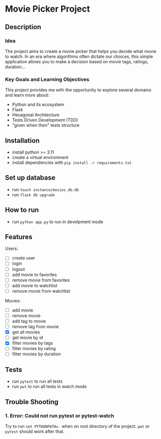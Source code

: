 # Movie Picker Project

## Description

### Idea

The project aims to create a movie picker that helps you decide what movie to watch. In an era where algorithms often dictate our choices, this simple application allows you to make a decision based on movie tags, ratings, duration...

### Key Goals and Learning Objectives

This project provides me with the opportunity to explore several domains and learn more about:

- Python and its ecosystem
- Flask
- Hexagonal Architecture
- Tests Driven Development (TDD)
- "given when then" tests structure

## Installation

- install python >= 3.11
- create a virtual environment
- install dependencies with `pip install -r requirements.txt`

## Set up database

- run `touch instance/movies_db.db`
- run `flask db upgrade`

## How to run

- run `python app.py` to run in develpment mode

## Features

Users:

- [ ] create user
- [ ] login
- [ ] logout
- [ ] add movie to favorites
- [ ] remove movie from favorites
- [ ] add movie to watchlist
- [ ] remove movie from watchlist

Movies:

- [ ] add movie
- [ ] remove movie
- [ ] add tag to movie
- [ ] remove tag from movie
- [X] get all movies
- [ ] get movie by id
- [X] filter movies by tags
- [ ] filter movies by rating
- [ ] filter movies by duration

## Tests

- run `pytest` to run all tests
- run `pwt` to run all tests in watch mode

## Trouble Shooting

### 1. Error: Could not run pytest or pytest-watch

Try to run `set PYTHONPATH=.` when on root directory of the project. `pwt` or `pytest` should work after that.
